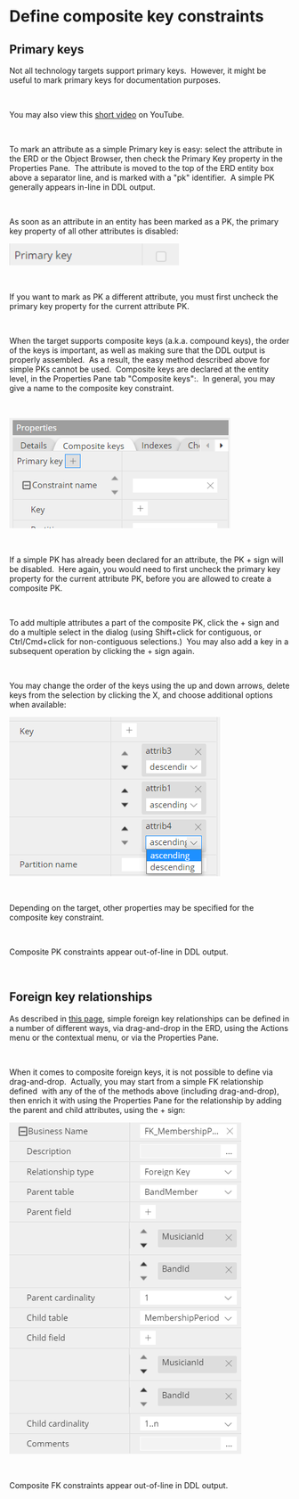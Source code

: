 # Define composite key constraints

## Primary keys

Not all technology targets support primary keys.&nbsp; However, it might be useful to mark primary keys for documentation purposes.

&nbsp;

You may also view this [short video](<https://www.youtube.com/watch?v=WBYiHEXPTG0> "target=\"\_blank\"") on YouTube.

&nbsp;

To mark an attribute as a simple Primary key is easy: select the attribute in the ERD or the Object Browser, then check the Primary Key property in the Properties Pane.&nbsp; The attribute is moved to the top of the ERD entity box above a separator line, and is marked with a "pk" identifier.&nbsp; A simple PK generally appears in-line in DDL output.

&nbsp;

As soon as an attribute in an entity has been marked as a PK, the primary key property of all other attributes is disabled:

![Composite PKs property](<lib/Composite%20PKs%20property.png>)

&nbsp;

If you want to mark as PK a different attribute, you must first uncheck the primary key property for the current attribute PK.

&nbsp;

When the target supports composite keys (a.k.a. compound keys), the order of the keys is important, as well as making sure that the DDL output is properly assembled.&nbsp; As a result, the easy method described above for simple PKs cannot be used.&nbsp; Composite keys are declared at the entity level, in the Properties Pane tab "Composite keys":.&nbsp; In general, you may give a name to the composite key constraint.

&nbsp;

![Composite PK creation](<lib/Composite%20PK%20creation.png>)

&nbsp;

If a simple PK has already been declared for an attribute, the PK + sign will be disabled.&nbsp; Here again, you would need to first uncheck the primary key property for the current attribute PK, before you are allowed to create a composite PK.

&nbsp;

To add multiple attributes a part of the composite PK, click the + sign and do a multiple select in the dialog (using Shift+click for contiguous, or Ctrl/Cmd+click for non-contiguous selections.)&nbsp; You may also add a key in a subsequent operation by clicking the + sign again.

&nbsp;

You may change the order of the keys using the up and down arrows, delete keys from the selection by clicking the X, and choose additional options when available:

![Composite PK selection](<lib/Composite%20PK%20selection.png>)

&nbsp;

Depending on the target, other properties may be specified for the composite key constraint.

&nbsp;

Composite PK constraints appear out-of-line in DDL output.

&nbsp;

## Foreign key relationships

As described in [this page](<RelationshiplinksinERdiagram.md>), simple foreign key relationships can be defined in a number of different ways, via drag-and-drop in the ERD, using the Actions menu or the contextual menu, or via the Properties Pane.

&nbsp;

When it comes to composite foreign keys, it is not possible to define via drag-and-drop.&nbsp; Actually, you may start from a simple FK relationship defined&nbsp; with any of the of the methods above (including drag-and-drop), then enrich it with using the Properties Pane for the relationship by adding the parent and child attributes, using the + sign:

![Relationships - composite foreign keys](<lib/Relationships%20-%20composite%20foreign%20keys.png>)

&nbsp;

Composite FK constraints appear out-of-line in DDL output.

